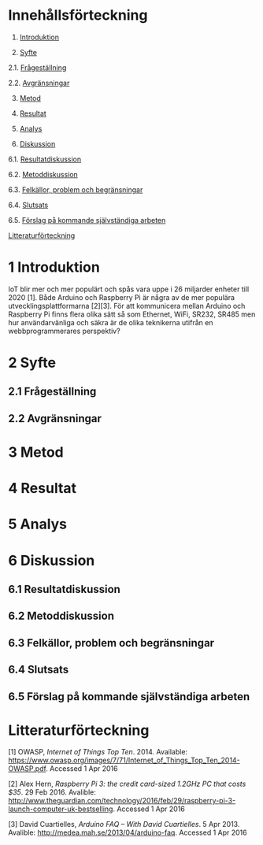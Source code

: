 # Innehållsförteckning

1. [Introduktion](#1-introduktion)

2. [Syfte](#2-syfte)

  2.1. [Frågeställning](#21-fr%C3%A5gest%C3%A4llning)

  2.2. [Avgränsningar](#22-avgr%C3%A4nsningar)

3. [Metod](#3-metod)

4. [Resultat](#4-resultat)

5. [Analys](#5-analys)

6. [Diskussion](#6-diskussion)

  6.1. [Resultatdiskussion](#61-resultatdiskussion)

  6.2. [Metoddiskussion](#62-metoddiskussion)

  6.3. [Felkällor, problem och begränsningar](#63-felk%C3%A4llor-problem-och-begr%C3%A4nsningar)

  6.4. [Slutsats](#64-slutsats)

  6.5. [Förslag på kommande självständiga arbeten](#65-f%C3%B6rslag-p%C3%A5-kommande-sj%C3%A4lvst%C3%A4ndiga-arbeten)

[Litteraturförteckning](#litteraturf%C3%B6rteckning)

# 1 Introduktion

IoT blir mer och mer populärt och spås vara uppe i 26 miljarder enheter till 2020 [1]. Både Arduino och Raspberry Pi är några av de mer populära utvecklingsplattformarna [2][3]. För att kommunicera mellan Arduino och Raspberry Pi finns flera olika sätt så som Ethernet, WiFi, SR232, SR485 men hur användarvänliga och säkra är de olika teknikerna utifrån en webbprogrammerares perspektiv?

# 2 Syfte
## 2.1 Frågeställning
## 2.2 Avgränsningar
# 3 Metod
# 4 Resultat
# 5 Analys
# 6 Diskussion
## 6.1 Resultatdiskussion
## 6.2 Metoddiskussion
## 6.3 Felkällor, problem och begränsningar
## 6.4 Slutsats
## 6.5 Förslag på kommande självständiga arbeten
# Litteraturförteckning

[1] OWASP, _Internet of Things Top Ten_. 2014. Available: https://www.owasp.org/images/7/71/Internet_of_Things_Top_Ten_2014-OWASP.pdf. Accessed 1 Apr 2016

[2] Alex Hern, _Raspberry Pi 3: the credit card-sized 1.2GHz PC that costs $35_. 29 Feb 2016. Avalible: http://www.theguardian.com/technology/2016/feb/29/raspberry-pi-3-launch-computer-uk-bestselling. Accessed 1 Apr 2016

[3] David Cuartielles, _Arduino FAQ – With David Cuartielles_. 5 Apr 2013. Avalible: http://medea.mah.se/2013/04/arduino-faq. Accessed 1 Apr 2016
